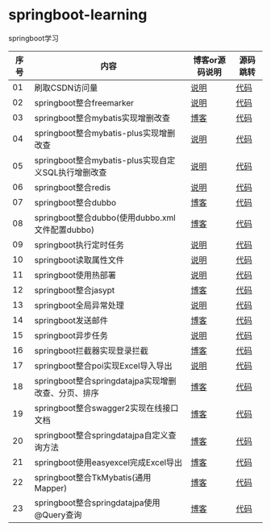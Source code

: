# springboot-learning
springboot学习

| 序号| 内容                                                |博客or源码说明                                                                             | 源码跳转|
| --- | -----                                               |-----                                                                                      | ----------|
| 01  |刷取CSDN访问量                                       |[说明](./csdn/csdn_instruction.md)                                                        | [代码](./csdn)|
| 02  |springboot整合freemarker                             |[说明](./springboot-freemarker01/springboot-freemarker01_instruction.md)                  | [代码](./springboot-freemarker01)|
| 03  |springboot整合mybatis实现增删改查                    |[博客](https://blog.csdn.net/qq_35620501/article/details/88832530)                        | [代码](./springboot-mybatis01)|
| 04  |springboot整合mybatis-plus实现增删改查               |[说明](./springboot-mybatis-plus01/springboot-mybatis-plus01_instruction.md)              | [代码](./springboot-mybatis-plus01)|
| 05  |springboot整合mybatis-plus实现自定义SQL执行增删改查  |[说明](./springboot-mybatis-plus02/springboot-mybatis-plus02_instruction.md)              | [代码](./springboot-mybatis-plus02)|
| 06  |springboot整合redis                                  |[说明](./springboot-redis01/springboot-redis01_instruction.md)                            | [代码](./springboot-redis01)|
| 07  |springboot整合dubbo                                  |[博客](https://blog.csdn.net/qq_35620501/article/details/93363976)                        | [代码](./springboot-dubbo01)|
| 08  |springboot整合dubbo(使用dubbo.xml文件配置dubbo)      |[博客](https://blog.csdn.net/qq_35620501/article/details/93365634)                        | [代码](./springboot-dubbo02)|
| 09  |springboot执行定时任务                               |[说明](./springboot-scheduled01/springboot-scheduled01_instruction.md)                    | [代码](./springboot-scheduled01)|
| 10  |springboot读取属性文件                               |[说明](./springboot-properties01/springboot-properties01_instruction.md)                  | [代码](./springboot-properties01)|
| 11  |springboot使用热部署                                 |[说明](./springboot-devtools01/springboot-devtools01_instruction.md)                      | [代码](./springboot-devtools01)|
| 12  |springboot整合jasypt                                 |[博客](https://blog.csdn.net/qq_35620501/article/details/92692897)                        | [代码](./springboot-jasypt01)|
| 13  |springboot全局异常处理                               |[说明](./springboot-exceptionhandler01/springboot-exceptionhandler01_instruction.md)      | [代码](./springboot-exceptionhandler01)|
| 14  |springboot发送邮件                                   |[博客](https://blog.csdn.net/qq_35620501/article/details/93716089)                        | [代码](./springboot-mail01)|
| 15  |springboot异步任务                                   |[说明](./springboot-async01/springboot-async01_instruction.md)                            | [代码](./springboot-async01)|
| 16  |springboot拦截器实现登录拦截                         |[博客](https://blog.csdn.net/qq_35620501/article/details/95495533)                        | [代码](./springboot-interceptor01)|
| 17  |springboot整合poi实现Excel导入导出                   |[说明](./springboot-poi01/springboot-poi01_instruction.md)                                | [代码](./springboot-poi01)|
| 18  |springboot整合springdatajpa实现增删改查、分页、排序  |[博客](https://blog.csdn.net/qq_35620501/article/details/93627016)                        | [代码](./springboot-springdatajpa01)|
| 19  |springboot整合swagger2实现在线接口文档               |[博客](https://blog.csdn.net/qq_35620501/article/details/92223892)                        | [代码](./springboot-swagger201)|
| 20  |springboot整合springdatajpa自定义查询方法            |[博客](https://blog.csdn.net/qq_35620501/article/details/93639589)                        | [代码](./springboot-springdatajpa02)|
| 21  |springboot使用easyexcel完成Excel导出                 |[博客](https://blog.csdn.net/qq_35620501/article/details/93619368)                        | [代码](./springboot-easyexcel01)|
| 22  |springboot整合TkMybatis(通用Mapper)                  |[博客](https://blog.csdn.net/qq_35620501/article/details/93619497)                        | [代码](./springboot-tkmybatis01)|
| 23  |springboot整合springdatajpa使用@Query查询            |[博客](https://blog.csdn.net/qq_35620501/article/details/93630869)                        | [代码](./springboot-springdatajpa03)|
